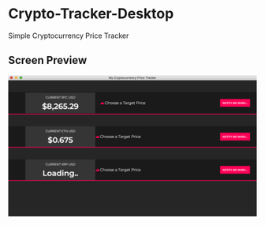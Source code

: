 # Crypto-Tracker-Desktop
Simple Cryptocurrency Price Tracker

## Screen Preview

![alt text](https://github.com/dgreen899/Crypto-Tracker-Desktop/blob/master/CryptoScreen.png)

